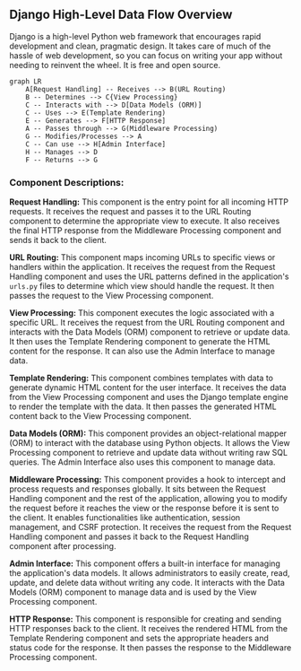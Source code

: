 ## Django High-Level Data Flow Overview

Django is a high-level Python web framework that encourages rapid development and clean, pragmatic design. It takes care of much of the hassle of web development, so you can focus on writing your app without needing to reinvent the wheel. It is free and open source.

```mermaid
graph LR
    A[Request Handling] -- Receives --> B(URL Routing)
    B -- Determines --> C{View Processing}
    C -- Interacts with --> D[Data Models (ORM)]
    C -- Uses --> E(Template Rendering)
    E -- Generates --> F[HTTP Response]
    A -- Passes through --> G(Middleware Processing)
    G -- Modifies/Processes --> A
    C -- Can use --> H[Admin Interface]
    H -- Manages --> D
    F -- Returns --> G
```

### Component Descriptions:

**Request Handling:** This component is the entry point for all incoming HTTP requests. It receives the request and passes it to the URL Routing component to determine the appropriate view to execute. It also receives the final HTTP response from the Middleware Processing component and sends it back to the client.

**URL Routing:** This component maps incoming URLs to specific views or handlers within the application. It receives the request from the Request Handling component and uses the URL patterns defined in the application's `urls.py` files to determine which view should handle the request. It then passes the request to the View Processing component.

**View Processing:** This component executes the logic associated with a specific URL. It receives the request from the URL Routing component and interacts with the Data Models (ORM) component to retrieve or update data. It then uses the Template Rendering component to generate the HTML content for the response. It can also use the Admin Interface to manage data.

**Template Rendering:** This component combines templates with data to generate dynamic HTML content for the user interface. It receives the data from the View Processing component and uses the Django template engine to render the template with the data. It then passes the generated HTML content back to the View Processing component.

**Data Models (ORM):** This component provides an object-relational mapper (ORM) to interact with the database using Python objects. It allows the View Processing component to retrieve and update data without writing raw SQL queries. The Admin Interface also uses this component to manage data.

**Middleware Processing:** This component provides a hook to intercept and process requests and responses globally. It sits between the Request Handling component and the rest of the application, allowing you to modify the request before it reaches the view or the response before it is sent to the client. It enables functionalities like authentication, session management, and CSRF protection. It receives the request from the Request Handling component and passes it back to the Request Handling component after processing.

**Admin Interface:** This component offers a built-in interface for managing the application's data models. It allows administrators to easily create, read, update, and delete data without writing any code. It interacts with the Data Models (ORM) component to manage data and is used by the View Processing component.

**HTTP Response:** This component is responsible for creating and sending HTTP responses back to the client. It receives the rendered HTML from the Template Rendering component and sets the appropriate headers and status code for the response. It then passes the response to the Middleware Processing component.